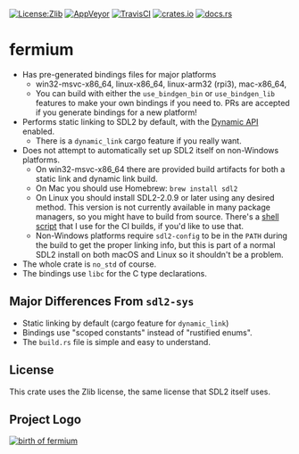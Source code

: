 [![License:Zlib](https://img.shields.io/badge/License-Zlib-brightgreen.svg)](https://opensource.org/licenses/Zlib)
[![AppVeyor](https://ci.appveyor.com/api/projects/status/lqvi8qbjayf35v8m/branch/master?svg=true)](https://ci.appveyor.com/project/Lokathor/fermium/branch/master)
[![TravisCI](https://travis-ci.org/Lokathor/fermium.svg?branch=master)](https://travis-ci.org/Lokathor/fermium)
[![crates.io](https://img.shields.io/crates/v/fermium.svg)](https://crates.io/crates/fermium)
[![docs.rs](https://docs.rs/fermium/badge.svg)](https://docs.rs/fermium/)

# fermium

* Has pre-generated bindings files for major platforms
  * win32-msvc-x86_64, linux-x86_64, linux-arm32 (rpi3), mac-x86_64,
  * You can build with either the `use_bindgen_bin` or `use_bindgen_lib`
    features to make your own bindings if you need to. PRs are accepted if you
    generate bindings for a new platform!
* Performs static linking to SDL2 by default, with the [Dynamic
  API](https://www.reddit.com/r/linux_gaming/comments/1upn39/sdl2_adds_dynamic_api_magic_to_allow_updating_it/)
  enabled.
  * There is a `dynamic_link` cargo feature if you really want.
* Does not attempt to automatically set up SDL2 itself on non-Windows platforms.
  * On win32-msvc-x86_64 there are provided build artifacts for both a static
    link and dynamic link build.
  * On Mac you should use Homebrew: `brew install sdl2`
  * On Linux you should install SDL2-2.0.9 or later using any desired method.
    This version is not currently available in many package managers, so you
    might have to build from source. There's a [shell script](install-sdl2.sh)
    that I use for the CI builds, if you'd like to use that.
  * Non-Windows platforms require `sdl2-config` to be in the `PATH` during the
    build to get the proper linking info, but this is part of a normal SDL2
    install on both macOS and Linux so it shouldn't be a problem.
* The whole crate is `no_std` of course.
* The bindings use `libc` for the C type declarations.

## Major Differences From `sdl2-sys`

* Static linking by default (cargo feature for `dynamic_link`)
* Bindings use "scoped constants" instead of "rustified enums".
* The `build.rs` file is simple and easy to understand.

## License

This crate uses the Zlib license, the same license that SDL2 itself uses.

## Project Logo

[![birth of fermium](https://upload.wikimedia.org/wikipedia/commons/5/58/Ivy_Mike_-_mushroom_cloud.jpg)](https://en.wikipedia.org/wiki/Fermium)
